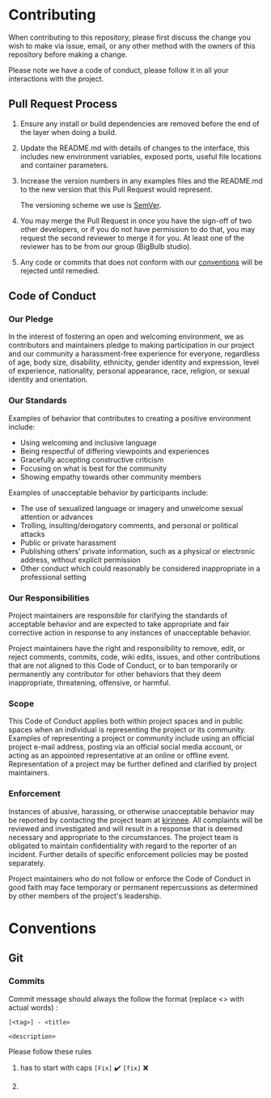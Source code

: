 # Contributing
        
When contributing to this repository, please first discuss the change you wish to make via issue,
email, or any other method with the owners of this repository before making a change.

Please note we have a code of conduct, please follow it in all your interactions with the project.



## Pull Request Process

1. Ensure any install or build dependencies are removed before the end of the layer when doing a
   build.
2. Update the README.md with details of changes to the interface, this includes new environment
   variables, exposed ports, useful file locations and container parameters.
3. Increase the version numbers in any examples files and the README.md to the new version that this
   Pull Request would represent.
   
   The versioning scheme we use is [SemVer](http://semver.org/). 

4. You may merge the Pull Request in once you have the sign-off of two other developers, or if you
   do not have permission to do that, you may request the second reviewer to merge it for you. At least one 
   of the reviewer has to be from our group (BigBulb studio).
   
5. Any code or commits that does not conform with our [conventions](#Conventions) will be rejected until remedied.

## Code of Conduct

### Our Pledge

In the interest of fostering an open and welcoming environment, we as
contributors and maintainers pledge to making participation in our project and
our community a harassment-free experience for everyone, regardless of age, body
size, disability, ethnicity, gender identity and expression, level of experience,
nationality, personal appearance, race, religion, or sexual identity and
orientation.

### Our Standards

Examples of behavior that contributes to creating a positive environment
include:

* Using welcoming and inclusive language
* Being respectful of differing viewpoints and experiences
* Gracefully accepting constructive criticism
* Focusing on what is best for the community
* Showing empathy towards other community members

Examples of unacceptable behavior by participants include:

* The use of sexualized language or imagery and unwelcome sexual attention or
advances
* Trolling, insulting/derogatory comments, and personal or political attacks
* Public or private harassment
* Publishing others' private information, such as a physical or electronic
  address, without explicit permission
* Other conduct which could reasonably be considered inappropriate in a
  professional setting

### Our Responsibilities

Project maintainers are responsible for clarifying the standards of acceptable
behavior and are expected to take appropriate and fair corrective action in
response to any instances of unacceptable behavior.

Project maintainers have the right and responsibility to remove, edit, or
reject comments, commits, code, wiki edits, issues, and other contributions
that are not aligned to this Code of Conduct, or to ban temporarily or
permanently any contributor for other behaviors that they deem inappropriate,
threatening, offensive, or harmful.

### Scope

This Code of Conduct applies both within project spaces and in public spaces
when an individual is representing the project or its community. Examples of
representing a project or community include using an official project e-mail
address, posting via an official social media account, or acting as an appointed
representative at an online or offline event. Representation of a project may be
further defined and clarified by project maintainers.

### Enforcement

Instances of abusive, harassing, or otherwise unacceptable behavior may be
reported by contacting the project team at [kirinnee](mailto:kirinnee@gmail.com). All
complaints will be reviewed and investigated and will result in a response that
is deemed necessary and appropriate to the circumstances. The project team is
obligated to maintain confidentiality with regard to the reporter of an incident.
Further details of specific enforcement policies may be posted separately.

Project maintainers who do not follow or enforce the Code of Conduct in good
faith may face temporary or permanent repercussions as determined by other
members of the project's leadership.

# Conventions

## Git

### Commits

Commit message should always the follow the format (replace <> with actual words) : 
```
[<tag>] - <title>

<description>
````
Please follow these rules
1. **<tag>** has to start with caps
`[Fix]` :heavy_check_mark:
`[fix]` :x:

2. **<title>** Title has to start with caps
`[Fix] -Enforced email pattern` :heavy_check_mark:
 `[Fix] - enforced email pattern`:x:

3. **<tag>** and **<title>** should not exceed 50 characters
`[Improve] - Change the impl of search` :heavy_check_mark:
`[Improve] - Change the implementation of search from iteration function to Red-Black-Tree Traversal` :x:

4. Use only approved short forms (Check them at [glossary](#Glossary))
`[Improve] - Change impl for search` :heavy_check_mark:
`[Improve] - Change search 2 r-b-t` :x:

### Pull Requests

The pull request title has to follow the format: 
```
[<tag>] - <title>
```

1. Description can be either prose-form or point form
2. Title can be descriptive, it should cover the branch's purpose in 1 line (what, not why or how)

### Branch Naming
- use slug instead of underscore or Pascal case
`72-fix-scrollbar` :heavy_check_mark:
`72FixScrollbar` :x:
`72_fix_scrollbar` :x:

- all lower case
`66-change-repository-implementation` :heavy_check_mark:
`66-Change-repostory-implementation` :x:
`66-Change-Repo-Implementation` :x:

- prepend branch with work item number
`12-add-character-handler` :heavy_check_mark:
`add-character-handler` :x:

## Code 
### Style
- Soft Tabs  - tabs that convert into space. 
`\s\s\s\s` :heavy_check_mark:
`\t` :x:

- 1 tab = 4 
` \s\s\s\sfunction` :heavy_check_mark:
`\s\sfunction`:x:
- LF  - Line Feed
`\r\n` :x:
`\n` :heavy_check_mark:
`\r` :x:
`\n\r` :x: 
- Curly braces
**Place open curly brace on line of function** :heavy_check_mark:
   ```ts
   function x(){
   }
   ```
    **Place curly brace on new line** :x:
    ```ts
    function x()
    {
    }
    ```
- Array Formatting
    **Prepend commas** :x:
    ```ts
    let x:number[] = 
        [1
        ,2
        ,3
        ];
    ```
    **Open close different line** :heavy_check_mark:
    ```ts
    let x:number[] = [
  	        1,
	        2,
            3
      ];
    ```
    **Trailing commas** :x:
    ```ts
    let x:number[] = [
  	        1,
	        2,
            3,
      ];
    ```
    **Same line** :x:
    ```ts
    let x:number[] = [1,2,3];
    ```
- Semicolon
    **Always end with semi-colon** :heavy_check_mark:
    ```ts
    let x:number = 5;
    ```
    **Don't end with semi-colon** :x:
    ```ts
        let x:number = 5
    ```
- Infinite loop
    **for** :heavy_check_mark:
    ```ts
    for(;;){
	
      }
    ``` 
    **while** :x:
    ```ts
     while(true){
	
      }  
    ```
- Single line branch
    **No curly braces** :heavy_check_mark:
    ```ts
  let x:number = 0;  
  if (true) console.log("true");
    while(x>0) x++;
    ```
    **Curly Braces** :x:
    ```ts
    let x:number =0;
    if(true){console.log("true");}
    while(x>0) { x++; }
    ```
    
- Chained methods
    **Additional Method new line** :heavy_check_mark:
    ```ts
    let x:number = [1,2,3,4,5].map(s => s + 1)
            .filter(s => s % 2 === 0)
            .map(s => s +1)
            .reduce( (a,b) => a + b);
    ```
    **Initial Method new line** :heavy_check_mark:
    ```ts
     let x:number = [1,2,3,4,5]
                .map(s => s + 1)
                .filter(s => s % 2 === 0)
                .map(s => s +1)
                .reduce( (a,b) => a + b);
    ```
    **All same line** :x:
     ```ts
        let x:number = [1,2,3,4,5].map(s => s + 1).filter(s => s % 2 === 0).map(s => s +1).reduce( (a,b) => a + b);
    ```

    
- Object Literals (Javscript/Typescript)
    **Comma at end** :heavy_check_mark:
    ```ts
    let x:any = {
	     a: "a",
         b: "b"
      };
    ```
    **Single line if simple** :heavy_check_mark: 
    ```ts
     let x: any = { a: "a"};
    ```   
    **Trailing Commas** :x:
    ```ts
    let x: any = {	 
	      a: "a",
          b: "b",
    };
    ```
    
    **Comma infront** :x:
    ```ts
    let x :any = {a:"a"
          , b:"b"
          , c:"c"
          }
    ```
- Array Creation (Javascript/Typescript)
    **Array Literal** :heavy_check_mark:
    ```ts
    let x: number[] = [];
    ```
    **Constructor Initialization** :x:
    ```ts
    let x: number[] = new Array();
    ```
- Error Throwing (Javascript/Typescript)
    **Throw Error Object** :heavy_check_mark:
    ```ts
    throw new Error("Null exception");
    ```
    **Throw strings** :x:
    ```ts
    throw "Null exception";
    ```
- Standard Library Usage (Javascript/Typescript)
    **Use es6 standard library** :x:
    ```ts
    let x : number[] = [1,2,3].map( x=> x+1).filter(x=> x%2);
    ```
    **Use Core Library** :heavy_check_mark:
    ```ts
    let x : number[] = [1,2,3].Map( x=> x+1).Where(x=> x%2);
    ```
### Naming 

- Constants - all Caps
`const LEFT = "left` :heavy_check_mark:
`const left = "left` :x:

- Functions and Class Methods - Pascal Case
`function Create(){}` :heavy_check_mark:
`function create(){}` :x:

- File Names - Pascal Case
`RealCharacter.js` :heavy_check_mark:
`realCharacter.js` :x:

- Global Variable - Pascal Case
`let RealTime = 5` :heavy_check_mark:
`let realTime = 5` :x:

- Local Variable - Camel Case
`let localTime = 5` :heavy_check_mark:
`let LocalTime = 5` :x:

- Properties - Camel Case
`public legLength: string;` :heavy_check_mark:
`public LegLength:string;` :x:

- Function parameters - Camel Case
`function Create(name:string, icNumber:string)` :heavy_check_mark:
`function Create(name:string, IcNumber:string)` :x:

- Class and Interface name - Pascal Case
`class Father {` :heavy_check_mark:
`interface IWriter{` :heavy_check_mark:
`class globFactory{` :x:
`class iWriter` :x:
     
# Glossary

## Official Git Tags
- [Fix] - bug fixes
- [Feat] - New features, new code, new function, new class
- [Docs] - Added documentation or a commit just for comments
- [Refactor] -  restructuring existing code without changing its external behavior
- [Improve] - Refactor that actually improves external behavior (optimizations etc)
- [Test] - Anything related to tests (Add, change, remove)
- [Chore] - Random stuff or it's a chore (typo etc)
- [Style] - code formatting and code styling
- [Tooling] - Configuration changes
- [Revert] - Undoing stuff

## Shortforms
- impr - improve
- feat - feature
- impl - implementation/implement
- w - with
- w/o - without
- config - configuration
- docs - documentation
- ext - extension
- dir - directory
- repo -repository
- db -database
- func - function

### Attribution

This Code of Conduct is adapted from the [Contributor Covenant][homepage], version 1.4,
available at [http://contributor-covenant.org/version/1/4][version]

[homepage]: http://contributor-covenant.org
[version]: http://contributor-covenant.org/version/1/4/